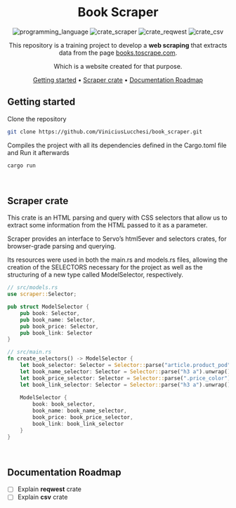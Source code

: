 <div align="center">

# Book Scraper

![programming_language](https://img.shields.io/badge/Rust-1.69.0-dca282)
![crate_scraper](https://img.shields.io/badge/scraper-0.16.0-informational)
![crate_reqwest](https://img.shields.io/badge/reqwest-0.11.18-informational)
![crate_csv](https://img.shields.io/badge/csv-1.2.2-informational)


This repository is a training project to develop a **web scraping** that extracts data from the page [books.toscrape.com](https://books.toscrape.com/).

Which is a website created for that purpose.<br />

[Getting started](#getting-started) •
[Scraper crate](#scraper-crate) •
[Documentation Roadmap](#documentation-roadmap)

</div>

## Getting started

Clone the repository

```bash
git clone https://github.com/ViniciusLucchesi/book_scraper.git
```

Compiles the project with all its dependencies defined in the Cargo.toml file and Run it afterwards

```rust
cargo run
```

<br />

## Scraper crate

This crate is an HTML parsing and query with CSS selectors that allow us to extract some information from the HTML passed to it as a parameter.

Scraper provides an interface to Servo’s html5ever and selectors crates, for browser-grade parsing and querying.

Its resources were used in both the main.rs and models.rs files, allowing the creation of the SELECTORS necessary for the project as well as the structuring of a new type called ModelSelector, respectively.

```rust
// src/models.rs
use scraper::Selector;

pub struct ModelSelector {
    pub book: Selector,
    pub book_name: Selector,
    pub book_price: Selector,
    pub book_link: Selector
}
```

```rust
// src/main.rs
fn create_selectors() -> ModelSelector {
    let book_selector: Selector = Selector::parse("article.product_pod").unwrap();
    let book_name_selector: Selector = Selector::parse("h3 a").unwrap();
    let book_price_selector: Selector = Selector::parse(".price_color").unwrap();
    let book_link_selector: Selector = Selector::parse("h3 a").unwrap();
    
    ModelSelector { 
        book: book_selector,
        book_name: book_name_selector,
        book_price: book_price_selector,
        book_link: book_link_selector
    }   
}
```

<br />

## Documentation Roadmap

- [ ]  Explain **reqwest** crate
- [ ]  Explain **csv** crate